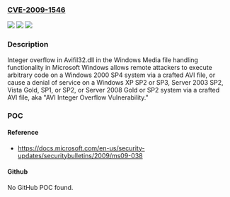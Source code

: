 ### [CVE-2009-1546](https://cve.mitre.org/cgi-bin/cvename.cgi?name=CVE-2009-1546)
![](https://img.shields.io/static/v1?label=Product&message=n%2Fa&color=blue)
![](https://img.shields.io/static/v1?label=Version&message=n%2Fa&color=blue)
![](https://img.shields.io/static/v1?label=Vulnerability&message=n%2Fa&color=brighgreen)

### Description

Integer overflow in Avifil32.dll in the Windows Media file handling functionality in Microsoft Windows allows remote attackers to execute arbitrary code on a Windows 2000 SP4 system via a crafted AVI file, or cause a denial of service on a Windows XP SP2 or SP3, Server 2003 SP2, Vista Gold, SP1, or SP2, or Server 2008 Gold or SP2 system via a crafted AVI file, aka "AVI Integer Overflow Vulnerability."

### POC

#### Reference
- https://docs.microsoft.com/en-us/security-updates/securitybulletins/2009/ms09-038

#### Github
No GitHub POC found.

